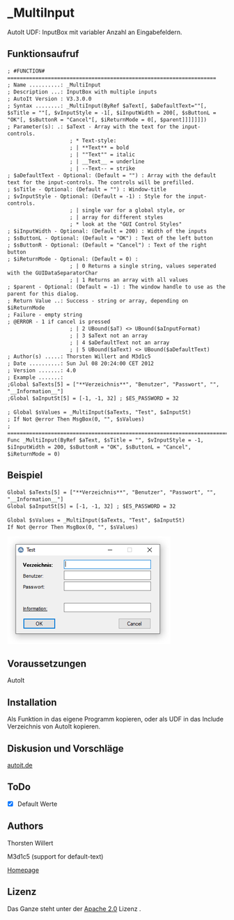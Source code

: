 # _MultiInput
AutoIt UDF: InputBox mit variabler Anzahl an Eingabefeldern.


## Funktionsaufruf

```autoit
; #FUNCTION# ===================================================================
; Name ..........: _MultiInput
; Description ...: InputBox with multiple inputs
; AutoIt Version : V3.3.0.0
; Syntax ........: _MultiInput(ByRef $aText[, $aDefaultText=""[, $sTitle = ""[, $vInputStyle = -1[, $iInputWidth = 200[, $sButtonL = "OK"[, $sButtonR = "Cancel"[, $iReturnMode = 0[, $parent]]]]]]])
; Parameter(s): .: $aText - Array with the text for the input-controls.
					; * Text-style:
					; | **Text** = bold
					; | ""Text"" = italic
					; | __Text__ = underline
					; | --Text-- = strike
; $aDefaultText - Optional: (Default = "") : Array with the default text for the input-controls. The controls will be prefilled.
; $sTitle - Optional: (Default = "") : Window-title
; $vInputStyle - Optional: (Default = -1) : Style for the input-controls.
					; | single var for a global style, or
					; | array for different styles
					; * look at the "GUI Control Styles"
; $iInputWidth - Optional: (Default = 200) : Width of the inputs
; $sButtonL - Optional: (Default = "OK") : Text of the left button
; $sButtonR - Optional: (Default = "Cancel") : Text of the right button
; $iReturnMode - Optional: (Default = 0) :
					; | 0 Returns a single string, values seperated with the GUIDataSeparatorChar
					; | 1 Returns an array with all values
; $parent - Optional: (Default = -1) : The window handle to use as the parent for this dialog.
; Return Value ..: Success - string or array, depending on $iReturnMode
; Failure - empty string
; @ERROR - 1 if cancel is pressed
					; | 2 UBound($aT) <> UBound($aInputFormat)
					; | 3 $aText not an array
					; | 4 $aDefaultText not an array
					; | 5 UBound($aText) <> UBound($aDefaultText)
; Author(s) .....: Thorsten Willert and M3d1c5
; Date ..........: Sun Jul 08 20:24:00 CET 2012
; Version .......: 4.0
; Example .......:
;Global $aTexts[5] = ["**Verzeichnis**", "Benutzer", "Passwort", "", "__Information__"]
;Global $aInputSt[5] = [-1, -1, 32] ; $ES_PASSWORD = 32

; Global $sValues = _MultiInput($aTexts, "Test", $aInputSt)
; If Not @error Then MsgBox(0, "", $sValues)
; ==============================================================================
Func _MultiInput(ByRef $aText, $sTitle = "", $vInputStyle = -1, $iInputWidth = 200, $sButtonR = "OK", $sButtonL = "Cancel", $iReturnMode = 0)
```

## Beispiel
```autoit
Global $aTexts[5] = ["**Verzeichnis**", "Benutzer", "Passwort", "", "__Information__"]
Global $aInputSt[5] = [-1, -1, 32] ; $ES_PASSWORD = 32

Global $sValues = _MultiInput($aTexts, "Test", $aInputSt)
If Not @error Then MsgBox(0, "", $sValues)
```

![MultiInput](/images/_MultiInput.png)

## Voraussetzungen

AutoIt


## Installation

Als Funktion in das eigene Programm kopieren, oder als UDF in das Include Verzeichnis von AutoIt kopieren.


## Diskusion und Vorschläge

[autoit.de](https://autoit.de/thread/15449-multiinput-inputbox-mit-einer-variablen-anzahl-an-eingabe-feldern-v3-0/)

## ToDo

- [x] Default Werte

## Authors
Thorsten Willert

M3d1c5 (support for default-text)

[Homepage](https://www.thorsten-willert.de/software/autoit/autoit-funktionen/multiinput)

## Lizenz
Das Ganze steht unter der [Apache 2.0](https://github.com/THWillert/HomeMatic_CSS/blob/master/LICENSE) Lizenz
.
